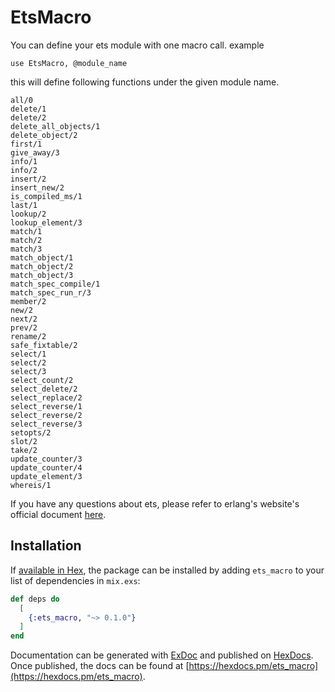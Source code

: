 # EtsMacro

You can define your ets module with one macro call.
example
```
use EtsMacro, @module_name
```

this will define following functions under the given module name.
```
all/0
delete/1
delete/2
delete_all_objects/1
delete_object/2
first/1
give_away/3
info/1
info/2
insert/2
insert_new/2
is_compiled_ms/1
last/1
lookup/2
lookup_element/3
match/1
match/2
match/3
match_object/1
match_object/2
match_object/3
match_spec_compile/1
match_spec_run_r/3
member/2
new/2
next/2
prev/2
rename/2
safe_fixtable/2
select/1
select/2
select/3
select_count/2
select_delete/2
select_replace/2
select_reverse/1
select_reverse/2
select_reverse/3
setopts/2
slot/2
take/2
update_counter/3
update_counter/4
update_element/3
whereis/1
```
If you have any questions about ets, please refer to erlang's website's official document [here](http://erlang.org/doc/man/ets.html).



## Installation

If [available in Hex](https://hex.pm/docs/publish), the package can be installed
by adding `ets_macro` to your list of dependencies in `mix.exs`:

```elixir
def deps do
  [
    {:ets_macro, "~> 0.1.0"}
  ]
end
```

Documentation can be generated with [ExDoc](https://github.com/elixir-lang/ex_doc)
and published on [HexDocs](https://hexdocs.pm). Once published, the docs can
be found at [https://hexdocs.pm/ets_macro](https://hexdocs.pm/ets_macro).
